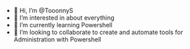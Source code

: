 - 👋 Hi, I’m @TooonnyS
- 👀 I’m interested in about everything
- 🌱 I’m currently learning Powershell
- 💞️ I’m looking to collaborate to create and automate tools for Administration with Powershell


<!---
TooonnyS/TooonnyS is a ✨ special ✨ repository because its `README.md` (this file) appears on your GitHub profile.
You can click the Preview link to take a look at your changes.
--->

